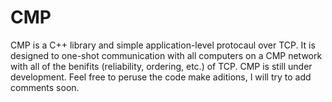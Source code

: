 # CMP
CMP is a C++ library and simple application-level protocaul over TCP. It is designed to one-shot communication with all computers on a CMP network with all of the benifits (reliability, ordering, etc.) of TCP. CMP is still under development. Feel free to peruse the code make aditions, I will try to add comments soon.
